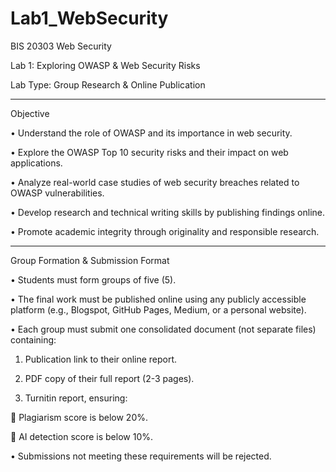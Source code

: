 # Lab1_WebSecurity

BIS 20303 Web Security

Lab 1: Exploring OWASP & Web Security Risks

Lab Type: Group Research & Online Publication

________________________________________
Objective

•	Understand the role of OWASP and its importance in web security.

•	Explore the OWASP Top 10 security risks and their impact on web applications.

•	Analyze real-world case studies of web security breaches related to OWASP vulnerabilities.

•	Develop research and technical writing skills by publishing findings online.

•	Promote academic integrity through originality and responsible research.

________________________________________
Group Formation & Submission Format

•	Students must form groups of five (5).

•	The final work must be published online using any publicly accessible platform (e.g., Blogspot, GitHub Pages, Medium, or a personal website).

•	Each group must submit one consolidated document (not separate files) containing: 

1.	Publication link to their online report.
	
2.	PDF copy of their full report (2-3 pages).

3.	Turnitin report, ensuring:
 
	Plagiarism score is below 20%.

	AI detection score is below 10%.

•	Submissions not meeting these requirements will be rejected.
